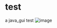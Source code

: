 # test
a java_gui test
![image](https://github.com/ab0ne/test/assets/145303273/ccc88fbb-a057-44d3-87b1-c04bead187d6)
